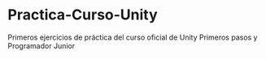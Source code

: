 # Practica-Curso-Unity
Primeros ejercicios de práctica del curso oficial de Unity Primeros pasos y Programador Junior
